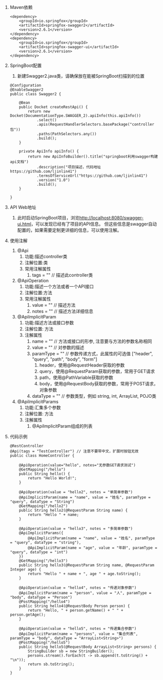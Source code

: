 1. Maven依赖  

    ```
    <dependency>
        <groupId>io.springfox</groupId>
        <artifactId>springfox-swagger2</artifactId>
        <version>2.6.1</version>
    </dependency>
    <dependency>
        <groupId>io.springfox</groupId>
        <artifactId>springfox-swagger-ui</artifactId>
        <version>2.6.1</version>
    </dependency>
    ```
2. SpringBoot配置  
    1. 新建Swagger2.java类，请确保放在能被SpringBoot扫描到的位置  
    
    ```
    @Configuration
    @EnableSwagger2
    public class Swagger2 {
    
        @Bean
        public Docket createRestApi() {
            return new Docket(DocumentationType.SWAGGER_2).apiInfo(this.apiInfo())
                .select()
                .apis(RequestHandlerSelectors.basePackage("controller包"))
                .paths(PathSelectors.any())
                .build();
        }
    
        private ApiInfo apiInfo() {
            return new ApiInfoBuilder().title("springboot利用swagger构建api文档")
                .description("项目描述，代码地址 https://github.com/ljinlin41")
                .termsOfServiceUrl("https://github.com/ljinlin41")
                .version("1.0")
                .build();
        }
    
    }
    ```
3. API Web地址  
    1. 此时启动SpringBoot项目，浏览<http://localhost:8080/swagger-ui.html>，可以发现已经有了项目的API信息。
    但这些信息是swagger自动配置的，如果需要定制更详细的信息，可以使用注解。
    
4. 使用注解  
    1. @Api
        1. 功能:描述controller类
        2. 注解位置:类  
        3. 常用注解属性  
            1. tags = "" // 描述此controller类
    2. @ApiOperation
        1. 功能:描述一个方法或者一个API接口
        2. 注解位置:方法
        3. 常用注解属性
            1. value = "" // 描述方法
            2. notes = "" // 描述方法详细信息
    3. @ApiImplicitParam
        1. 功能:描述方法或接口参数
        2. 注解位置: 方法
        3. 注解属性
            1. name = "" // 方法或接口的形参, 注意要与方法的参数名称相同
            2. value = "" // 对参数的描述
            3. paramType = "" // 参数传递方式，此属性的可选值 ["header", "query", "path", "body", "form"]
                1. header，使用@RequestHeader获取的参数
                2. query，使用@RequestParam获取的参数，常用于GET请求
                3. path，使用@PathVariable获取的参数
                4. body，使用@RequestBody获取的参数，常用于POST请求，对象参数
            4. dataType = "" // 参数类型，例如 string, int, ArrayList, POJO类
    4. @ApiImplicitParams
        1. 功能:汇集多个参数
        2. 注解位置: 方法
        3. 注解属性
            1. @ApiImplicitParam组成的列表
            
5. 代码示例
    ```
    @RestController
    @Api(tags = "TestController") // 注意不要带中文，扩展时按钮无效
    public class HomeController {
        
        @ApiOperation(value="hello", notes="无参数GET请求测试")
        @GetMapping("/hello")
        public String hello() {
            return "Hello World!";
        }
    
        @ApiOperation(value = "hello2", notes = "单简单参数")
        @ApiImplicitParam(name = "name", value = "姓名", paramType = "query", dataType = "String")
        @GetMapping("/hello2")
        public String hello2(@RequestParam String name) {
            return "Hello " + name;
        }
    
        @ApiOperation(value = "hello3", notes = "多简单参数")
        @ApiImplicitParams({
            @ApiImplicitParam(name = "name", value = "姓名", paramType = "query", dataType = "string"),
            @ApiImplicitParam(name = "age", value = "年龄", paramType = "query", dataType = "int")
        })
        @GetMapping("/hello3")
        public String hello3(@RequestParam String name, @RequestParam Integer age) {
            return "Hello " + name + ", age " + age.toString();
        }
    
        @ApiOperation(value = "hello4", notes = "传递对象参数")
        @ApiImplicitParam(name = "person", value = "人", paramType = "body", dataType = "Person")
        @PostMapping("/hello4")
        public String hello4(@RequestBody Person person) {
            return "Hello, " + person.getName() + " " + person.getAge();
        }
    
        @ApiOperation(value = "hello5", notes = "传递集合参数")
        @ApiImplicitParam(name = "persons", value = "集合列表", paramType = "body", dataType = "ArrayList<String>")
        @PostMapping("/hello5")
        public String hello5(@RequestBody ArrayList<String> persons) {
            StringBuilder sb = new StringBuilder();
            persons.stream().forEach(t -> sb.append(t.toString() + "\n"));
            return sb.toString();
        }
    }
    ```
    